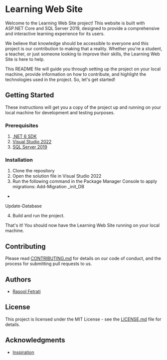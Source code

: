 # Learning Web Site

Welcome to the Learning Web Site project! This website is built with ASP.NET Core and SQL Server 2019, designed to provide a comprehensive and interactive learning experience for its users. 

We believe that knowledge should be accessible to everyone and this project is our contribution to making that a reality. Whether you're a student, a teacher, or just someone looking to improve their skills, the Learning Web Site is here to help.

This README file will guide you through setting up the project on your local machine, provide information on how to contribute, and highlight the technologies used in the project. So, let's get started!


## Getting Started

These instructions will get you a copy of the project up and running on your local machine for development and testing purposes.

### Prerequisites

1. [.NET 6 SDK](https://dotnet.microsoft.com/download/dotnet/6.0)
2. [Visual Studio 2022](https://visualstudio.microsoft.com/vs/whatsnew/)
3. [SQL Server 2019](https://www.microsoft.com/en-us/sql-server/sql-server-downloads)

### Installation

1. Clone the repository
2. Open the solution file in Visual Studio 2022
3. Run the following command in the Package Manager Console to apply migrations:
Add-Migration _init_DB
-
Update-Database


4. Build and run the project.

That's it! You should now have the Learning Web Site running on your local machine.


## Contributing

Please read [CONTRIBUTING.md](https://github.com/rasoolfetrati/LearningWebSite/blob/master/CONTRIBUTING.md) for details on our code of conduct, and the process for submitting pull requests to us.



## Authors

- [Rasool Fetrati](https://github.com/rasoolfetrati)

## License

This project is licensed under the MIT License - see the [LICENSE.md](https://github.com/rasoolfetrati/LearningWebSite/blob/master/LICENSE) file for details.

## Acknowledgments

- [Inspiration](https://github.com/rasoolfetrati/LearningWebSite/)

